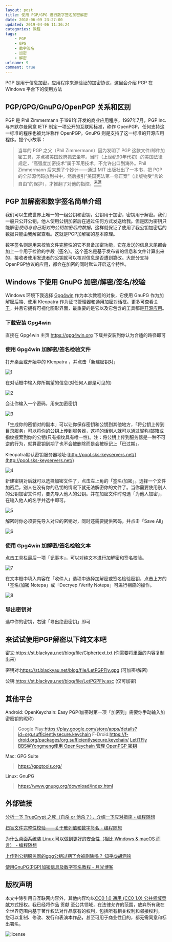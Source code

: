 ```yaml
---
layout: post
title: 使用 PGP/GPG 进行数字签名加密解密
date: 2018-06-09 23:27:00
updated: 2019-04-06 11:36:24
categories: 教程
tags: 
    - PGP
    - GPG
    - 数字签名
    - 加密
    - 解密
urlname: 9
comment: true
---
```

PGP 是用于信息加密，应用程序来源验证的加密协议，这里会介绍 PGP 在 Windows 平台下的使用方法

<!-- more -->

## PGP/GPG/GnuPG/OpenPGP 关系和区别

PGP 是 Phil Zimmermann 于1991年开发的商业应用程序，1997年7月，PGP Inc.与齐默尔曼同意 IETF 制定一项公开的互联网标准，称作 OpenPGP，任何支持这一标准的程序也被允许称作 OpenPGP。GnuPG 则是支持了这一标准的开源应用程序。提个小故事：

> 当年的 PGP 之父（Phil Zimmermann）因为发明了 PGP 这款文件/邮件加密工具，差点被美国政府抓去坐牢。当时（上世纪90年代初）的美国法律规定，“高强度加密技术”属于军用技术，不允许出口到海外。Phil Zimmermann 后来想了个妙计——通过 MIT 出版社出了一本书，把 PGP 的全部源代码放到书中，然后援引“美国宪法第一修正案”（出版物受“言论自由”的保护），才推翻了对他的指控。[<sup>来源</sup>](https://program-think.blogspot.com/2014/06/truecrypt-dead.html)

## PGP 加解密和数字签名简单介绍

我们可以生成世界上唯一的一组公钥和密钥，公钥用于加密，密钥用于解密。我们一般只公开公钥，他人使用公钥加密后在通过任何方式发送给我。但是因为密钥只能解密*使用与自己配对的公钥加密后的数据*，这样就保证了使用了我公钥加密后的数据只能由我解密查看。这就是PGP加解密的基本原理。

数字签名则是用来校验文件完整性的它不具备加密功能，它在发送的信息末尾都会加上一个用于检验的字段（签名）。这个签名是基于发布者的信息和文件计算出来的，接收者使用发送者的公钥就可以核对信息是否遭到篡改。大部分支持OpenPGP协议的应用，都会在加密的同时默认开启这个特性。

## Windows 下使用 GnuPG 加密/解密/签名/校验

Windows 环境下我选择 [Gpg4win](https://gpg4win.org) 作为本次教程的对象，它使用 GnuPG 作为加解密后端、使用 Kleopatra 作为证书管理器和通用加密对话框。更多可查看[关于](https://gpg4win.org/about.html)，并且它拥有可视化图形界面，最重要的是它以及它包含的工具都是[开源应用](https://gpg4win.org/about.html)。

### 下载安装 Gpg4win

直接在 Gpg4win 主页 https://gpg4win.org 下载并安装到你认为合适的路径即可

### 使用 Gpg4win 加解密/签名检验文件

打开桌面或开始中的 Kleopatra ，并点击「新建密钥对」

![1](https://st.blackyau.net/blog/9/1.png)

在对话框中输入你所期望的信息(对任何人都是可见的)

![2](https://st.blackyau.net/blog/9/2.png)

会让你输入一个密码，用来加密密钥

![3](https://st.blackyau.net/blog/9/3.png)

「生成你的密钥对的副本」可以让你保存密钥和公钥到其他地方，「将公钥上传到目录服务」可以将你的公钥上传到服务器，这样的话别人就可以通过昵称/邮箱或指纹搜索到你的公钥(只有指纹具有唯一性)。注：将公钥上传到服务器是一种不可逆的行为，就算密钥到期了也不会被删除而是会被标记上「已过期」。

Kleopatra默认密钥服务器地址:[http://pool.sks-keyservers.net/](http://pool.sks-keyservers.net/)

![4](https://st.blackyau.net/blog/9/4.png)

新建密钥对后就可以选择加密文件了，点击左上角的「签名/加密」。选择一个文件加密后，别人在没有你的私钥的情况下就无法解密你的文件了。当你需要使用别人的公钥加密文件时，要先导入他人的公钥。并在加密文件时勾选「为他人加密」，在输入他人的名字并选中即可。

![5](https://st.blackyau.net/blog/9/5.png)

解密时你必须要先导入对应的密钥对，同时还需要提供密码，并点击「Save All」

![6](https://st.blackyau.net/blog/9/6.png)

### 使用 Gpg4win 加解密/签名检验文本

点击工具栏最后一项「记事本」，可以对纯文本进行加解密和签名校验。

![7](https://st.blackyau.net/blog/9/7.png)

在文本框中填入内容在「收件人」选项中选择加解密或签名检验密钥，点击上方的「签名/加密 Notepa」或「Decryep /Verify Notepa」可进行相应的操作。

![8](https://st.blackyau.net/blog/9/8.png)

### 导出密钥对

选中你的密钥，右键「导出绝密密钥」即可

## 来试试使用PGP解密以下纯文本吧

密文:https://st.blackyau.net/blog/file/Ciphertext.txt (你需要将里面的内容复制出来)

密钥对:https://st.blackyau.net/blog/file/LetPGPFly.gpg (可加密/解密)

公钥:https://st.blackyau.net/blog/file/LetPGPFly.asc (仅可加密)

## 其他平台
Android: OpenKeychain: Easy PGP(加密时第一项「加密到」需要你手动输入加密密钥的昵称)

> Google Play:https://play.google.com/store/apps/details?id=org.sufficientlysecure.keychain
> F-Droid:https://f-droid.org/packages/org.sufficientlysecure.keychain/
> [LetITFly BBS@Yongmeng使用 OpenKeychain 管理 OpenPGP 密钥](https://bbs.letitfly.me/d/985)

Mac: GPG Suite

> https://gpgtools.org/

Linux: GnuPG

> https://www.gnupg.org/download/index.html

## 外部链接

[分析一下 TrueCrypt 之死（自杀 or 他杀？），介绍一下应对措施 - 编程随想](https://program-think.blogspot.com/2014/06/truecrypt-dead.html#head-2)

[扫盲文件完整性校验——关于散列值和数字签名 - 编程随想](https://program-think.blogspot.com/2013/02/file-integrity-check.html#head-9)

[为什么桌面系统装 Linux 可以做到更好的安全性（相比 Windows & macOS 而言） - 编程随想](https://program-think.blogspot.com/2017/03/Why-Linux-Is-More-Secure-Than-Windows-and-macOS.html#head-7)

[上传到公钥服务器的gpg公钥过期了会被删除吗？ 知乎@胡涵铭](https://www.zhihu.com/question/60520344/answer/218561457)

[使用GnuPG(PGP)加密信息及数字签名教程 - 月光博客](http://www.williamlong.info/archives/3439.html)

## 版权声明

本文中除引用自互联网内容外，其他内容均以[CC0 1.0 通用 (CC0 1.0) 公共领域贡献](https://creativecommons.org/publicdomain/zero/1.0/deed.zh)方式授权。我已经将作品 贡献 至公共领域，在法律允许的范围，放弃所有我在全世界范围内基于著作权法对作品享有的权利，包括所有相关权利和邻接权利。 您可以复制、修改、发行和表演本作品，甚至可用于商业性目的，都无需同意和标出署名。

![license](https://licensebuttons.net/p/zero/1.0/88x15.png)